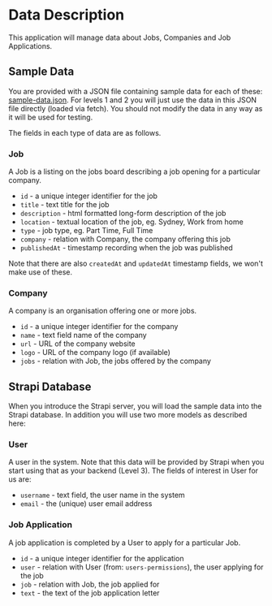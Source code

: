 # Data Description

This application will manage data about Jobs, Companies and Job Applications.  

## Sample Data

You are
provided with a JSON file containing sample data for each of these:
[sample-data.json](frontend/sample-data.json).  For levels 1 and 2 you will just
use the data in this JSON file directly (loaded via fetch).   You should
not modify the data in any way as it will be used for testing.

The fields in each type of data are as follows.

### Job

A Job is a listing on the jobs board describing a job opening for a particular company. 

* `id` - a unique integer identifier for the job
* `title` - text title for the job
* `description` - html formatted long-form description of the job
* `location` - textual location of the job, eg. Sydney, Work from home
* `type` - job type, eg. Part Time, Full Time
* `company` - relation with Company, the company offering this job
* `publishedAt` - timestamp recording when the job was published

Note that there are also `createdAt` and `updatedAt` timestamp fields, we 
won't make use of these.

### Company

A company is an organisation offering one or more jobs. 

* `id` - a unique integer identifier for the company
* `name` - text field name of the company
* `url` - URL of the company website
* `logo` - URL of the company logo (if available)
* `jobs` - relation with Job, the jobs offered by the company


## Strapi Database

When you introduce
the Strapi server, you will load the sample data into the Strapi database. In
addition you will use two more models as described here:

### User

A user in the system. Note that this data will be provided by Strapi when you start using
that as your backend (Level 3).  The fields of interest in User for us are:

* `username` - text field, the user name in the system
* `email` - the (unique) user email address

### Job Application

A job application is completed by a User to apply for a particular Job.  

* `id` - a unique integer identifier for the application
* `user` - relation with User (from: `users-permissions`), the user applying for the job
* `job` - relation with Job, the job applied for
* `text` - the text of the job application letter

